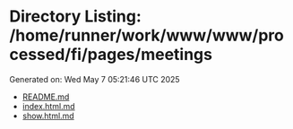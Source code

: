 # Directory Listing: /home/runner/work/www/www/processed/fi/pages/meetings
Generated on: Wed May  7 05:21:46 UTC 2025

- [README.md](README.md)
- [index.html.md](index.html.md)
- [show.html.md](show.html.md)
